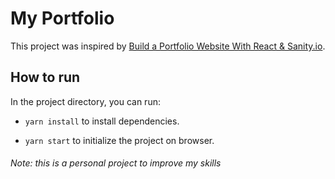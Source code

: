 # My Portfolio

This project was inspired by [Build a Portfolio Website With React & Sanity.io](https://www.youtube.com/watch?v=NO7_jgzVgbc).

## How to run

In the project directory, you can run:

* `yarn install` to install dependencies.

* `yarn start` to initialize the project on browser.

###### Note: this is a personal project to improve my skills ######
